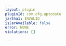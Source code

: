 ```yaml
---
layout: plugin
pluginId: com.ofg.uptodate
jarSha1: INVALID
isJarAvailable: false
error: NONE
violations: []

---
```

